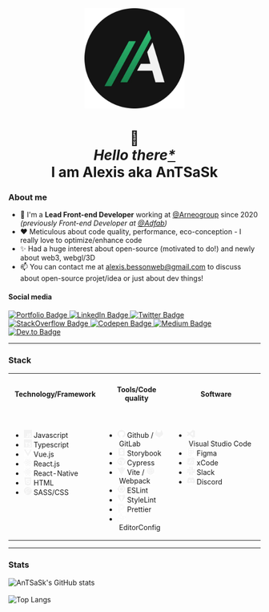 <div align="center">
  <a href="https://alexis-besson.dev" target="_blank">
    <img src="https://raw.githubusercontent.com/AnTSaSk/AnTSaSk/main/assets/images/banner.webp" width="200" height="200" />
  </a>
</div>

<h1 align="center">
  👋<br>
  <i>Hello there<a href="https://www.youtube.com/watch?v=rEq1Z0bjdwc" target="_blank">*</a></i><br>
  I am Alexis aka AnTSaSk
</h1>

### About me

- 🚀 I'm a __Lead Front-end Developer__ working at [@Arneogroup](https://arneogroup.com/) since 2020 *(previously Front-end Developer at [@Adfab](https://adfab.fr/))*
- ♥️ Meticulous about code quality, performance, eco-conception - I really love to optimize/enhance code
- ✨ Had a huge interest about open-source (motivated to do!) and newly about web3, webgl/3D
- 📫 You can contact me at [alexis.bessonweb@gmail.com](mailto:alexis.bessonweb@gmail.com) to discuss about open-source projet/idea or just about dev things!


#### Social media

<div id="badges">
  <a href="https://alexis-besson.dev">
    <img src="https://img.shields.io/badge/Portfolio-blue?style=for-the-badge&color=141414" alt="Portfolio Badge"/>
  </a>
  <a href="https://www.linkedin.com/in/alexis-besson-web/">
    <img src="https://img.shields.io/badge/LinkedIn-blue?style=for-the-badge&logo=linkedin&logoColor=white&color=0e76a8" alt="LinkedIn Badge"/>
  </a>
  <a href="https://twitter.com/AlexisBessonWeb">
    <img src="https://img.shields.io/badge/Twitter-blue?style=for-the-badge&logo=twitter&logoColor=white&color=1DA1F2" alt="Twitter Badge"/>
  </a>
  <a href="https://stackoverflow.com/users/5698207/antsask">
    <img src="https://img.shields.io/badge/Stackoverflow-blue?style=for-the-badge&logo=stackoverflow&logoColor=white&color=F58025" alt="StackOverflow Badge"/>
  </a>
  <a href="https://codepen.io/AnTSaSk">
    <img src="https://img.shields.io/badge/Codepen-blue?style=for-the-badge&logo=codepen&logoColor=white&color=141414" alt="Codepen Badge"/>
  </a>
  <a href="https://medium.com/@alexis.bessonweb">
    <img src="https://img.shields.io/badge/Medium-blue?style=for-the-badge&logo=medium&logoColor=white&color=141414" alt="Medium Badge"/>
  </a>
  <a href="https://dev.to/antsask">
    <img src="https://img.shields.io/badge/Dev.to-blue?style=for-the-badge&logo=devdotto&logoColor=white&color=141414" alt="Dev.to Badge"/>
  </a>
</div>

- - - -

### Stack

<table>
  <tr>
    <th>
      <h4>Technology/Framework</h4>
    </th>
    <th>
      <h4>Tools/Code quality</h4>
    </th>
    <th>
      <h4>Software</h4>
    </th>
  </tr>
  <tr>
    <td valign="top">
      <img width="300" height="1">
      <ul>
        <li>
          <img src="https://raw.githubusercontent.com/AnTSaSk/AnTSaSk/main/assets/images/tech-javascript.svg" width="16" height="16" /> Javascript
        </li>
        <li>
          <img src="https://raw.githubusercontent.com/AnTSaSk/AnTSaSk/main/assets/images/tech-typescript.svg" width="16" height="16" /> Typescript
        </li>
        <li>
          <img src="https://raw.githubusercontent.com/AnTSaSk/AnTSaSk/main/assets/images/tech-vue.svg" width="16" height="16" /> Vue.js
        </li>
        <li>
          <img src="https://raw.githubusercontent.com/AnTSaSk/AnTSaSk/main/assets/images/tech-react.svg" width="16" height="16" /> React.js
        </li>
        <li>
          <img src="https://raw.githubusercontent.com/AnTSaSk/AnTSaSk/main/assets/images/tech-react.svg" width="16" height="16" /> React-Native
        </li>
        <li>
          <img src="https://raw.githubusercontent.com/AnTSaSk/AnTSaSk/main/assets/images/tech-html.svg" width="16" height="16" /> HTML
        </li>
        <li>
          <img src="https://raw.githubusercontent.com/AnTSaSk/AnTSaSk/main/assets/images/tech-sass.svg" width="16" height="16" /> SASS/CSS
        </li>
      </ul>
  </td>
    <td valign="top">
      <img width="300" height="1">
      <ul>
        <li>
          <img src="https://raw.githubusercontent.com/AnTSaSk/AnTSaSk/main/assets/images/serv-github.svg" width="16" height="16" /> Github / <img src="https://raw.githubusercontent.com/AnTSaSk/AnTSaSk/main/assets/images/serv-gitlab.svg" width="16" height="16" /> GitLab
        </li>
        <li>
          <img src="https://raw.githubusercontent.com/AnTSaSk/AnTSaSk/main/assets/images/tech-storybook.svg" width="16" height="16" /> Storybook
        </li>
        <li>
          <img src="https://raw.githubusercontent.com/AnTSaSk/AnTSaSk/main/assets/images/tech-cypress.svg" width="16" height="16" /> Cypress
        </li>
        <li>
          <img src="https://raw.githubusercontent.com/AnTSaSk/AnTSaSk/main/assets/images/bundler-vite.svg" width="16" height="16" /> Vite / <img src="https://raw.githubusercontent.com/AnTSaSk/AnTSaSk/main/assets/images/bundler-webpack.svg" width="16" height="16" /> Webpack
        </li>
        <li>
          <img src="https://raw.githubusercontent.com/AnTSaSk/AnTSaSk/main/assets/images/lint-eslint.svg" width="16" height="16" /> ESLint
        </li>
        <li>
          <img src="https://raw.githubusercontent.com/AnTSaSk/AnTSaSk/main/assets/images/lint-stylelint.svg" width="16" height="16" /> StyleLint
        </li>
        <li>
          <img src="https://raw.githubusercontent.com/AnTSaSk/AnTSaSk/main/assets/images/lint-prettier.svg" width="16" height="16" /> Prettier
        </li>
        <li>
          <img src="https://raw.githubusercontent.com/AnTSaSk/AnTSaSk/main/assets/images/lint-editorconfig.svg" width="16" height="16" /> EditorConfig
        </li>
      </ul>
    </td>
    <td valign="top">
      <img width="300" height="1">
      <ul>
        <li>
          <img src="https://raw.githubusercontent.com/AnTSaSk/AnTSaSk/main/assets/images/soft-vscode.svg" width="16" height="16" /> Visual Studio Code
        </li>
        <li>
          <img src="https://raw.githubusercontent.com/AnTSaSk/AnTSaSk/main/assets/images/soft-figma.svg" width="16" height="16" /> Figma
        </li>
        <li>
          <img src="https://raw.githubusercontent.com/AnTSaSk/AnTSaSk/main/assets/images/soft-xcode.svg" width="16" height="16" /> xCode
        </li>
        <li>
          <img src="https://raw.githubusercontent.com/AnTSaSk/AnTSaSk/main/assets/images/soft-slack.svg" width="16" height="16" /> Slack
        </li>
        <li>
          <img src="https://raw.githubusercontent.com/AnTSaSk/AnTSaSk/main/assets/images/soft-discord.svg" width="16" height="16" /> Discord
        </li>
      </ul>
    </td>
  </tr>
</table>

<!---
- - - -

### Projects


--->

- - - -

### Stats
![AnTSaSk's GitHub stats](https://github-readme-stats.vercel.app/api?username=AnTSaSk&count_private=true&theme=gotham)
<br><br>
![Top Langs](https://github-readme-stats.vercel.app/api/top-langs/?username=anuraghazra&theme=gotham)

<!---
AnTSaSk/AnTSaSk is a ✨ special ✨ repository because its `README.md` (this file) appears on your GitHub profile.
You can click the Preview link to take a look at your changes.
--->
